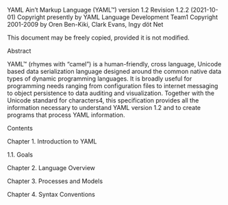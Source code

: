 YAML Ain’t Markup Language (YAML™) version 1.2
Revision 1.2.2 (2021-10-01)
Copyright presently by YAML Language Development Team1
Copyright 2001-2009 by Oren Ben-Kiki, Clark Evans, Ingy döt Net

This document may be freely copied, provided it is not modified.

Abstract

YAML™ (rhymes with “camel”) is a human-friendly, cross language, Unicode based data serialization language designed around the common native data types of dynamic programming languages. It is broadly useful for programming needs ranging from configuration files to internet messaging to object persistence to data auditing and visualization. Together with the Unicode standard for characters4, this specification provides all the information necessary to understand YAML version 1.2 and to create programs that process YAML information.

Contents

Chapter 1. Introduction to YAML

1.1. Goals

Chapter 2. Language Overview

Chapter 3. Processes and Models

Chapter 4. Syntax Conventions
